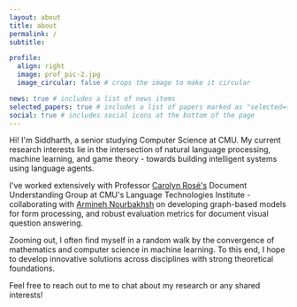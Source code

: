 ```yaml
---
layout: about
title: about
permalink: /
subtitle: 

profile:
  align: right
  image: prof_pic-2.jpg
  image_circular: false # crops the image to make it circular

news: true # includes a list of news items
selected_papers: true # includes a list of papers marked as "selected={true}"
social: true # includes social icons at the bottom of the page
---
```


Hi! I'm Siddharth, a senior studying Computer Science at CMU. My current research interests lie in the intersection of natural language processing, machine learning, and game theory - towards building intelligent systems using language agents. 

I've worked extensively with Professor [Carolyn Rosé's][rose] Document Understanding Group at CMU's Language Technologies Institute - collaborating with [Armineh Nourbakhsh][nourbakhsh] on developing graph-based models for form processing, and robust evaluation metrics for document visual question answering. 

Zooming out, I often find myself in a random walk by the convergence of mathematics and computer science in machine learning. To this end, I hope to develop innovative solutions across disciplines with strong theoretical foundations. 

Feel free to reach out to me to chat about my research or any shared interests!

[rose]: https://cp3a.github.io/
[nourbakhsh]: https://www.linkedin.com/in/armineh-nourbakhsh/